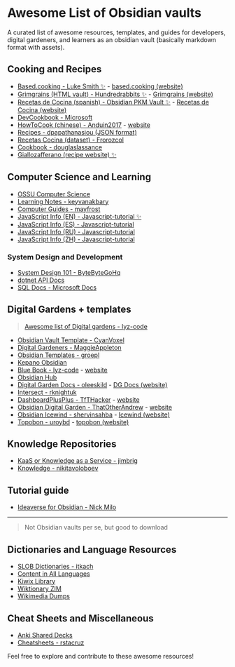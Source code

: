 # Awesome List of Obsidian vaults

A curated list of awesome resources, templates, and guides for developers, digital gardeners, and learners as an obsidian vault (basically markdown format with assets).

<!-- 
MD Template:
## Category
### Subcategory
- [Markdown vault ✨](https://github.com/xxx/yyy) - [Vault (website)](https://www.yyy.xyz/)
-->


## Cooking and Recipes
- [Based.cooking - Luke Smith ✨](https://github.com/lukesmithxyz/based.cooking) - [based.cooking (website)](https://based.cooking/)
- [Grimgrains (HTML vault) - Hundredrabbits ✨](https://github.com/hundredrabbits/Grimgrains) - [Grimgrains (website)](https://grimgrains.com/site/home.html)
- [Recetas de Cocina (spanish) - Obsidian PKM Vault ✨](https://github.com/obsidian-pkm-vault/recetas-cocina) - [Recetas de Cocina (website)](https://obsidian-pkm-vault.github.io/recetas-cocina/recetas/)
- [DevCookbook - Microsoft](https://github.com/microsoft/DevCookbook/)
- [HowToCook (chinese) - Anduin2017](https://github.com/Anduin2017/HowToCook) - [website](https://cook.aiursoft.cn/)
- [Recipes - dpapathanasiou (JSON format)](https://github.com/dpapathanasiou/recipes)
- [Recetas Cocina (dataset) - Frorozcol](https://huggingface.co/datasets/Frorozcol/recetas-cocina/viewer/default/train)
- [Cookbook - douglaslassance](https://github.com/douglaslassance/cookbook)
- [Giallozafferano (recipe website) ✨](https://www.giallozafferano.com/)

## Computer Science and Learning
- [OSSU Computer Science](https://github.com/ossu/computer-science)
- [Learning Notes - keyvanakbary](https://github.com/keyvanakbary/learning-notes)
- [Computer Guides - mayfrost](https://github.com/mayfrost/guides/tree/master)
- [JavaScript Info (EN) - Javascript-tutorial ✨ ](https://github.com//en.javascript.info)
- [JavaScript Info (ES) - Javascript-tutorial](https://github.com/javascript-tutorial/es.javascript.info)
- [JavaScript Info (RU) - Javascript-tutorial](https://github.com/javascript-tutorial/ru.javascript.info)
- [JavaScript Info (ZH) - Javascript-tutorial](https://github.com/javascript-tutorial/zh.javascript.info)

### System Design and Development
- [System Design 101 - ByteByteGoHq](https://github.com/ByteByteGoHq/system-design-101)
- [dotnet API Docs](https://github.com/dotnet/dotnet-api-docs)
- [SQL Docs - Microsoft Docs](https://github.com/MicrosoftDocs/sql-docs)

## Digital Gardens + templates

>  [Awesome list of Digital gardens - lyz-code](https://github.com/lyz-code/best-of-digital-gardens)

- [Obsidian Vault Template - CyanVoxel](https://github.com/CyanVoxel/Obsidian-Vault-Template)
- [Digital Gardeners - MaggieAppleton](https://github.com/MaggieAppleton/digital-gardeners)
- [Obsidian Templates - groepl](https://github.com/groepl/Obsidian-Templates)
- [Kepano Obsidian](https://github.com/kepano/kepano-obsidian)
- [Blue Book - lyz-code](https://github.com/lyz-code/blue-book) - [website](https://lyz-code.github.io/blue-book/)
- [Obsidian Hub](https://github.com/obsidian-community/obsidian-hub/tree/d3676c1b477e0a0f00c514fb986a792aa048bb37)
- [Digital Garden Docs - oleeskild](https://github.com/oleeskild/digitalgardendocs) - [DG Docs (website)](https://dg-docs.ole.dev/)
- [Intersect - rknightuk](https://github.com/rknightuk/intersect)
- [DashboardPlusPlus - TfTHacker](https://github.com/TfTHacker/DashboardPlusPlus) - [website](https://tfthacker.com/DashboardPlusPLus)
- [Obsidian Digital Garden - ThatOtherAndrew](https://github.com/ThatOtherAndrew/obsidian-digital-garden) - [website](https://notes.thatother.dev/)
- [Obsidian Icewind - shervinsahba](https://github.com/shervinsahba/obsidian-icewind) - [Icewind (website)](https://icewind.quest/)
- [Topobon - uroybd](https://github.com/uroybd/topobon) - [topobon (website)](https://hermitage.utsob.me/)

## Knowledge Repositories
- [KaaS or Knowledge as a Service - jimbrig](https://github.com/jimbrig/KaaS)
- [Knowledge - nikitavoloboev](https://github.com/nikitavoloboev/knowledge)

## Tutorial guide
- [Ideaverse for Obsidian - Nick Milo](https://www.linkingyourthinking.com/ideaverse-for-obsidian/onboarding-ideaverse)

---

> Not Obsidian vaults per se, but good to download

## Dictionaries and Language Resources
- [SLOB Dictionaries - itkach](https://github.com/itkach/slob/wiki/Dictionaries)
- [Content in All Languages](https://wiki.kiwix.org/wiki/Content_in_all_languages)
- [Kiwix Library](https://library.kiwix.org/#lang=eng)
- [Wiktionary ZIM](https://www.mirrorservice.org/sites/download.kiwix.org/zim/wiktionary/)
- [Wikimedia Dumps](https://dumps.wikimedia.org/other/static_html_dumps/)

## Cheat Sheets and Miscellaneous
- [Anki Shared Decks](https://ankiweb.net/shared/decks/)
- [Cheatsheets - rstacruz](https://github.com/rstacruz/cheatsheets)


Feel free to explore and contribute to these awesome resources!
